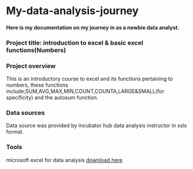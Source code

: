 # My-data-analysis-journey

#### Here is my documentation on my journey in as a newbie data analyst.

### Project title: introduction to excel & basic excel functions(Numbers)

### Project overview
This is an introductory course to excel and its functions pertaining to numbers,
these functions include;SUM,AVG,MAX,MIN,COUNT,COUNTA,LARGE&SMALL(for specificity) and the autosum function.

### Data sources

Data source was provided by incubator hub data analysis instructor in xsls format.

### Tools 
microsoft excel for data analysis [download here](https://www.microsoft.com)
